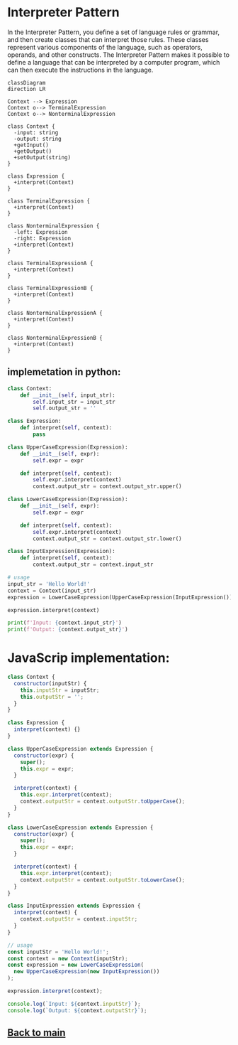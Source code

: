 # Interpreter Pattern

In the Interpreter Pattern, you define a set of language rules or grammar, and then create classes that can interpret those rules. These classes represent various components of the language, such as operators, operands, and other constructs. The Interpreter Pattern makes it possible to define a language that can be interpreted by a computer program, which can then execute the instructions in the language.

```mermaid
classDiagram
direction LR

Context --> Expression
Context o--> TerminalExpression
Context o--> NonterminalExpression

class Context {
  -input: string
  -output: string
  +getInput()
  +getOutput()
  +setOutput(string)
}

class Expression {
  +interpret(Context)
}

class TerminalExpression {
  +interpret(Context)
}

class NonterminalExpression {
  -left: Expression
  -right: Expression
  +interpret(Context)
}

class TerminalExpressionA {
  +interpret(Context)
}

class TerminalExpressionB {
  +interpret(Context)
}

class NonterminalExpressionA {
  +interpret(Context)
}

class NonterminalExpressionB {
  +interpret(Context)
}

```

## implemetation in python:
```python
class Context:
    def __init__(self, input_str):
        self.input_str = input_str
        self.output_str = ''

class Expression:
    def interpret(self, context):
        pass

class UpperCaseExpression(Expression):
    def __init__(self, expr):
        self.expr = expr

    def interpret(self, context):
        self.expr.interpret(context)
        context.output_str = context.output_str.upper()

class LowerCaseExpression(Expression):
    def __init__(self, expr):
        self.expr = expr

    def interpret(self, context):
        self.expr.interpret(context)
        context.output_str = context.output_str.lower()

class InputExpression(Expression):
    def interpret(self, context):
        context.output_str = context.input_str

# usage
input_str = 'Hello World!'
context = Context(input_str)
expression = LowerCaseExpression(UpperCaseExpression(InputExpression()))

expression.interpret(context)

print(f'Input: {context.input_str}')
print(f'Output: {context.output_str}')

```
# JavaScrip implementation:

```js
class Context {
  constructor(inputStr) {
    this.inputStr = inputStr;
    this.outputStr = '';
  }
}

class Expression {
  interpret(context) {}
}

class UpperCaseExpression extends Expression {
  constructor(expr) {
    super();
    this.expr = expr;
  }

  interpret(context) {
    this.expr.interpret(context);
    context.outputStr = context.outputStr.toUpperCase();
  }
}

class LowerCaseExpression extends Expression {
  constructor(expr) {
    super();
    this.expr = expr;
  }

  interpret(context) {
    this.expr.interpret(context);
    context.outputStr = context.outputStr.toLowerCase();
  }
}

class InputExpression extends Expression {
  interpret(context) {
    context.outputStr = context.inputStr;
  }
}

// usage
const inputStr = 'Hello World!';
const context = new Context(inputStr);
const expression = new LowerCaseExpression(
  new UpperCaseExpression(new InputExpression())
);

expression.interpret(context);

console.log(`Input: ${context.inputStr}`);
console.log(`Output: ${context.outputStr}`);

```

## [Back to main](../readme.md)
